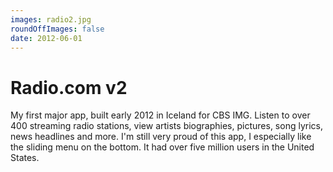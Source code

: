 ```yaml
---
images: radio2.jpg
roundOffImages: false
date: 2012-06-01
---
```


# Radio.com v2
My first major app, built early 2012 in Iceland for CBS IMG. Listen to over 400 streaming radio stations, view artists biographies, pictures, song lyrics, news headlines and more. I'm still very proud of this app, I especially like the sliding menu on the bottom. It had over five million users in the United States.
